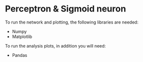 Perceptron & Sigmoid neuron
===========================

To run the network and plotting, the following libraries are needed:

* Numpy
* Matplotlib


To run the analysis plots, in addition you will need:

* Pandas

